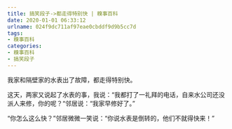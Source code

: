 ```yaml
---
title: 搞笑段子->都走得特别快 | 糗事百科
date: 2020-01-01 06:33:12
urlname: 024f9dc711af97eae0cbddf9d9b5cc7d
tags: 
- 糗事百科
categories:
- 糗事百科
- 搞笑段子
---
```

我家和隔壁家的水表出了故障，都走得特别快。

这天，两家又说起了水表的事，我说：“我都打了一礼拜的电话，自来水公司还没派人来修，你的呢？“邻居说：“我家早修好了。”

“你怎么这么快？”邻居微微一笑说：“你说水表是倒转的，他们不就得快来！”


